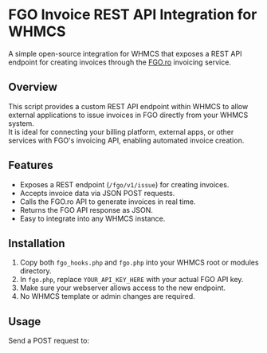 # FGO Invoice REST API Integration for WHMCS

A simple open-source integration for WHMCS that exposes a REST API endpoint for creating invoices through the [FGO.ro](https://fgo.ro) invoicing service.

## Overview

This script provides a custom REST API endpoint within WHMCS to allow external applications to issue invoices in FGO directly from your WHMCS system.  
It is ideal for connecting your billing platform, external apps, or other services with FGO's invoicing API, enabling automated invoice creation.

## Features

- Exposes a REST endpoint (`/fgo/v1/issue`) for creating invoices.
- Accepts invoice data via JSON POST requests.
- Calls the FGO.ro API to generate invoices in real time.
- Returns the FGO API response as JSON.
- Easy to integrate into any WHMCS instance.

## Installation

1. Copy both `fgo_hooks.php` and `fgo.php` into your WHMCS root or modules directory.
2. In `fgo.php`, replace `YOUR_API_KEY_HERE` with your actual FGO API key.
3. Make sure your webserver allows access to the new endpoint.
4. No WHMCS template or admin changes are required.

## Usage

Send a POST request to:

